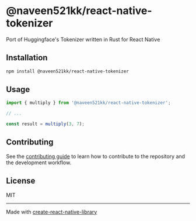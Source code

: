 # @naveen521kk/react-native-tokenizer

Port of Huggingface's Tokenizer written in Rust for React Native

## Installation

```sh
npm install @naveen521kk/react-native-tokenizer
```

## Usage


```js
import { multiply } from '@naveen521kk/react-native-tokenizer';

// ...

const result = multiply(3, 7);
```


## Contributing

See the [contributing guide](CONTRIBUTING.md) to learn how to contribute to the repository and the development workflow.

## License

MIT

---

Made with [create-react-native-library](https://github.com/callstack/react-native-builder-bob)
